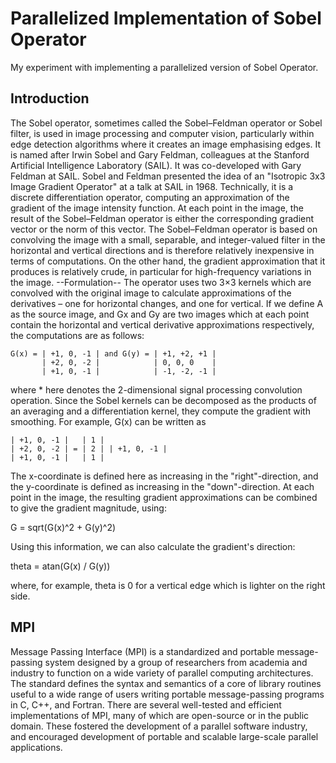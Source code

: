 # Parallelized Implementation of Sobel Operator

My experiment with implementing a parallelized version of Sobel Operator.

## Introduction
The Sobel operator, sometimes called the Sobel–Feldman operator or Sobel filter, is used in image
processing and computer vision, particularly within edge detection algorithms where it creates an
image emphasising edges. It is named after Irwin Sobel and Gary Feldman, colleagues at the
Stanford Artificial Intelligence Laboratory (SAIL). It was co-developed with Gary Feldman at
SAIL.
Sobel and Feldman presented the idea of an "Isotropic 3x3 Image Gradient Operator" at a talk at
SAIL in 1968. Technically, it is a discrete differentiation operator, computing an approximation of
the gradient of the image intensity function.
At each point in the image, the result of the Sobel–Feldman operator is either the corresponding
gradient vector or the norm of this vector. The Sobel–Feldman operator is based on convolving the
image with a small, separable, and integer-valued filter in the horizontal and vertical directions and
is therefore relatively inexpensive in terms of computations.
On the other hand, the gradient approximation that it produces is relatively crude, in particular for
high-frequency variations in the image.
--Formulation--
The operator uses two 3×3 kernels which are convolved with the original image to calculate
approximations of the derivatives – one for horizontal changes, and one for vertical. If we define A
as the source image, and Gx and Gy are two images which at each point contain the horizontal and
vertical derivative approximations respectively, the computations are as follows:

    G(x) = | +1, 0, -1 | and G(y) = | +1, +2, +1 |
           | +2, 0, -2 |            | 0, 0, 0    |
           | +1, 0, -1 |            | -1, -2, -1 |


where * here denotes the 2-dimensional signal processing convolution operation.
Since the Sobel kernels can be decomposed as the products of an averaging and a differentiation
kernel, they compute the gradient with smoothing. For example, G(x) can be written as

    | +1, 0, -1 |   | 1 | 
    | +2, 0, -2 | = | 2 | | +1, 0, -1 |
    | +1, 0, -1 |   | 1 |

The x-coordinate is defined here as increasing in the "right"-direction, and the y-coordinate is
defined as increasing in the "down"-direction. At each point in the image, the resulting gradient
approximations can be combined to give the gradient magnitude, using:
      
G = sqrt(G(x)^2 + G(y)^2)

Using this information, we can also calculate the gradient's direction:

theta = atan(G(x) / G(y))

where, for example, theta is 0 for a vertical edge which is lighter on the right side.

## MPI
Message Passing Interface (MPI) is a standardized and portable message-passing system designed
by a group of researchers from academia and industry to function on a wide variety of parallel
computing architectures.
The standard defines the syntax and semantics of a core of library routines useful to a wide range of
users writing portable message-passing programs in C, C++, and Fortran.
There are several well-tested and efficient implementations of MPI, many of which are open-source
or in the public domain. These fostered the development of a parallel software industry, and
encouraged development of portable and scalable large-scale parallel applications.
